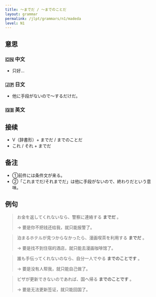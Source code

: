```yaml
---
title: 〜までだ / 〜までのことだ
layout: grammar
permalink: /jlpt/grammars/n1/madeda
level: N1
---
```


## 意思

### 🇨🇳 中文

- 只好...

### 🇯🇵 日文

- 他に手段がないので〜するだけだ。

### 🇬🇧 英文


## 接续

- V（辞書形）+ までだ / までのことだ
- これ / それ + までだ

## 备注

- ①前件には条件文が来る。
- ②「これまでだ/それまでだ」は他に手段がないので、終わりだという意味。

## 例句

> お金を返してくれないなら、警察に連絡する **までだ** 。
>
> → 要是你不把钱还给我，就只能报警了。

> 泊まるホテルが見つからなかったら、漫画喫茶を利用する **までだ** 。
>
> → 要是找不到住宿的酒店，就只能去漫画咖啡馆了。

> 誰も手伝ってくれないのなら、自分一人でやる **までのことです** 。
>
> → 要是没有人帮我，就只能自己做了。

> ビザが更新できないのであれば、国へ帰る **までのことです** 。
>
> → 要是无法更新签证，就只能回国了。

